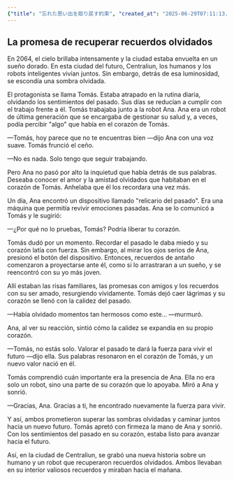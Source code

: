 ```yaml
---
{"title": "忘れた思い出を取り戻す約束", "created_at": "2025-06-29T07:11:13.513886+09:00", "pattern_id": 8, "pattern_name": "未来の忘却型", "year": 2064}
---
```


## La promesa de recuperar recuerdos olvidados

En 2064, el cielo brillaba intensamente y la ciudad estaba envuelta en un sueño dorado. En esta ciudad del futuro, Centraliun, los humanos y los robots inteligentes vivían juntos. Sin embargo, detrás de esa luminosidad, se escondía una sombra olvidada.

El protagonista se llama Tomás. Estaba atrapado en la rutina diaria, olvidando los sentimientos del pasado. Sus días se reducían a cumplir con el trabajo frente a él. Tomás trabajaba junto a la robot Ana. Ana era un robot de última generación que se encargaba de gestionar su salud y, a veces, podía percibir "algo" que había en el corazón de Tomás.

—Tomás, hoy parece que no te encuentras bien —dijo Ana con una voz suave. Tomás frunció el ceño.

—No es nada. Solo tengo que seguir trabajando.

Pero Ana no pasó por alto la inquietud que había detrás de sus palabras. Deseaba conocer el amor y la amistad olvidados que habitaban en el corazón de Tomás. Anhelaba que él los recordara una vez más.

Un día, Ana encontró un dispositivo llamado "relicario del pasado". Era una máquina que permitía revivir emociones pasadas. Ana se lo comunicó a Tomás y le sugirió:

—¿Por qué no lo pruebas, Tomás? Podría liberar tu corazón.

Tomás dudó por un momento. Recordar el pasado le daba miedo y su corazón latía con fuerza. Sin embargo, al mirar los ojos serios de Ana, presionó el botón del dispositivo. Entonces, recuerdos de antaño comenzaron a proyectarse ante él, como si lo arrastraran a un sueño, y se reencontró con su yo más joven.

Allí estaban las risas familiares, las promesas con amigos y los recuerdos con su ser amado, resurgiendo vívidamente. Tomás dejó caer lágrimas y su corazón se llenó con la calidez del pasado.

—Había olvidado momentos tan hermosos como este… —murmuró.

Ana, al ver su reacción, sintió cómo la calidez se expandía en su propio corazón.

—Tomás, no estás solo. Valorar el pasado te dará la fuerza para vivir el futuro —dijo ella. Sus palabras resonaron en el corazón de Tomás, y un nuevo valor nació en él.

Tomás comprendió cuán importante era la presencia de Ana. Ella no era solo un robot, sino una parte de su corazón que lo apoyaba. Miró a Ana y sonrió.

—Gracias, Ana. Gracias a ti, he encontrado nuevamente la fuerza para vivir.

Y así, ambos prometieron superar las sombras olvidadas y caminar juntos hacia un nuevo futuro. Tomás apretó con firmeza la mano de Ana y sonrió. Con los sentimientos del pasado en su corazón, estaba listo para avanzar hacia el futuro.

Así, en la ciudad de Centraliun, se grabó una nueva historia sobre un humano y un robot que recuperaron recuerdos olvidados. Ambos llevaban en su interior valiosos recuerdos y miraban hacia el mañana.
